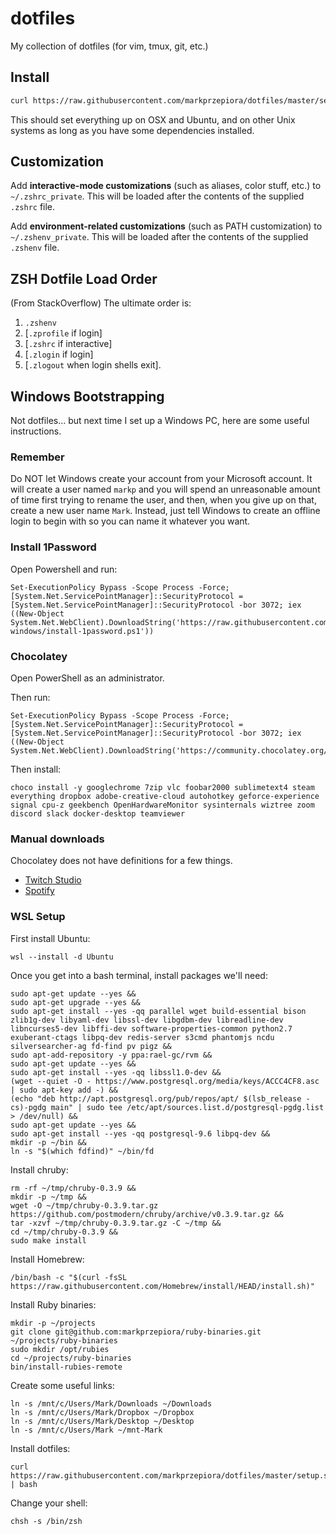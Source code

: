 dotfiles
========

My collection of dotfiles (for vim, tmux, git, etc.)


Install
-------

```bash
curl https://raw.githubusercontent.com/markprzepiora/dotfiles/master/setup.sh | bash
```

This should set everything up on OSX and Ubuntu, and on other Unix systems as
long as you have some dependencies installed.


Customization
-------------

Add **interactive-mode customizations** (such as aliases, color stuff, etc.) to
`~/.zshrc_private`. This will be loaded after the contents of the supplied
`.zshrc` file.

Add **environment-related customizations** (such as PATH customization) to
`~/.zshenv_private`. This will be loaded after the contents of the supplied
`.zshenv` file.


ZSH Dotfile Load Order
----------------------

(From StackOverflow) The ultimate order is:

1. `.zshenv`
2. [`.zprofile` if login]
3. [`.zshrc` if interactive]
4. [`.zlogin` if login]
5. [`.zlogout` when login shells exit].


Windows Bootstrapping
---------------------

Not dotfiles... but next time I set up a Windows PC, here are some useful
instructions.

### Remember

Do NOT let Windows create your account from your Microsoft account. It will
create a user named `markp` and you will spend an unreasonable amount of time
first trying to rename the user, and then, when you give up on that, create a
new user name `Mark`. Instead, just tell Windows to create an offline login to
begin with so you can name it whatever you want.

### Install 1Password

Open Powershell and run:

    Set-ExecutionPolicy Bypass -Scope Process -Force; [System.Net.ServicePointManager]::SecurityProtocol = [System.Net.ServicePointManager]::SecurityProtocol -bor 3072; iex ((New-Object System.Net.WebClient).DownloadString('https://raw.githubusercontent.com/markprzepiora/dotfiles/master/script-windows/install-1password.ps1'))

### Chocolatey

Open PowerShell as an administrator.

Then run:

    Set-ExecutionPolicy Bypass -Scope Process -Force; [System.Net.ServicePointManager]::SecurityProtocol = [System.Net.ServicePointManager]::SecurityProtocol -bor 3072; iex ((New-Object System.Net.WebClient).DownloadString('https://community.chocolatey.org/install.ps1'))

Then install:

    choco install -y googlechrome 7zip vlc foobar2000 sublimetext4 steam everything dropbox adobe-creative-cloud autohotkey geforce-experience signal cpu-z geekbench OpenHardwareMonitor sysinternals wiztree zoom discord slack docker-desktop teamviewer

### Manual downloads

Chocolatey does not have definitions for a few things.

- [Twitch Studio](https://spotlight.twitchsvc.net/installer/windows/TwitchStudioSetup-network.exe)
- [Spotify](https://download.scdn.co/SpotifySetup.exe)

### WSL Setup

First install Ubuntu:

    wsl --install -d Ubuntu

Once you get into a bash terminal, install packages we'll need:

    sudo apt-get update --yes &&
    sudo apt-get upgrade --yes &&
    sudo apt-get install --yes -qq parallel wget build-essential bison zlib1g-dev libyaml-dev libssl-dev libgdbm-dev libreadline-dev libncurses5-dev libffi-dev software-properties-common python2.7 exuberant-ctags libpq-dev redis-server s3cmd phantomjs ncdu silversearcher-ag fd-find pv pigz &&
    sudo apt-add-repository -y ppa:rael-gc/rvm &&
    sudo apt-get update --yes &&
    sudo apt-get install --yes -qq libssl1.0-dev &&
    (wget --quiet -O - https://www.postgresql.org/media/keys/ACCC4CF8.asc | sudo apt-key add -) &&
    (echo "deb http://apt.postgresql.org/pub/repos/apt/ $(lsb_release -cs)-pgdg main" | sudo tee /etc/apt/sources.list.d/postgresql-pgdg.list > /dev/null) &&
    sudo apt-get update --yes &&
    sudo apt-get install --yes -qq postgresql-9.6 libpq-dev &&
    mkdir -p ~/bin &&
    ln -s "$(which fdfind)" ~/bin/fd

Install chruby:

    rm -rf ~/tmp/chruby-0.3.9 &&
    mkdir -p ~/tmp &&
    wget -O ~/tmp/chruby-0.3.9.tar.gz https://github.com/postmodern/chruby/archive/v0.3.9.tar.gz &&
    tar -xzvf ~/tmp/chruby-0.3.9.tar.gz -C ~/tmp &&
    cd ~/tmp/chruby-0.3.9 &&
    sudo make install

Install Homebrew:

    /bin/bash -c "$(curl -fsSL https://raw.githubusercontent.com/Homebrew/install/HEAD/install.sh)"

Install Ruby binaries:

    mkdir -p ~/projects
    git clone git@github.com:markprzepiora/ruby-binaries.git ~/projects/ruby-binaries
    sudo mkdir /opt/rubies
    cd ~/projects/ruby-binaries
    bin/install-rubies-remote

Create some useful links:

    ln -s /mnt/c/Users/Mark/Downloads ~/Downloads
    ln -s /mnt/c/Users/Mark/Dropbox ~/Dropbox
    ln -s /mnt/c/Users/Mark/Desktop ~/Desktop
    ln -s /mnt/c/Users/Mark ~/mnt-Mark

Install dotfiles:

    curl https://raw.githubusercontent.com/markprzepiora/dotfiles/master/setup.sh | bash

Change your shell:

    chsh -s /bin/zsh
